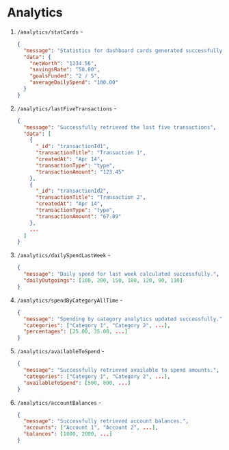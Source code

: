 # Analytics

1. `/analytics/statCards` -

   ```json
   {
     "message": "Statistics for dashboard cards generated successfully.",
     "data": {
       "netWorth": "1234.56",
       "savingsRate": "50.00",
       "goalsFunded": "2 / 5",
       "averageDailySpend": "100.00"
     }
   }
   ```

2. `/analytics/lastFiveTransactions` -

   ```json
   {
     "message": "Successfully retrieved the last five transactions",
     "data": [
       {
         "_id": "transactionId1",
         "transactionTitle": "Transaction 1",
         "createdAt": "Apr 14",
         "transactionType": "type",
         "transactionAmount": "123.45"
       },
       {
         "_id": "transactionId2",
         "transactionTitle": "Transaction 2",
         "createdAt": "Apr 14",
         "transactionType": "type",
         "transactionAmount": "67.89"
       },
       ...
     ]
   }
   ```

3. `/analytics/dailySpendLastWeek` -

   ```json
   {
     "message": "Daily spend for last week calculated successfully.",
     "dailyOutgoings": [100, 200, 150, 180, 120, 90, 110]
   }
   ```

4. `/analytics/spendByCategoryAllTime` -

   ```json
   {
     "message": "Spending by category analytics updated successfully.",
     "categories": ["Category 1", "Category 2", ...],
     "percentages": [25.00, 35.00, ...]
   }
   ```

5. `/analytics/availableToSpend` -

   ```json
   {
     "message": "Successfully retrieved available to spend amounts.",
     "categories": ["Category 1", "Category 2", ...],
     "availableToSpend": [500, 800, ...]
   }
   ```

6. `/analytics/accountBalances` -
   ```json
   {
     "message": "Successfully retrieved account balances.",
     "accounts": ["Account 1", "Account 2", ...],
     "balances": [1000, 2000, ...]
   }
   ```
